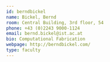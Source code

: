 ```yaml
---
id: berndbickel
name: Bickel, Bernd
room: Central Building, 3rd floor, 54
phone: +43 (0)2243 9000-1124
email: bernd.bickel@ist.ac.at
bio: Computational Fabrication
webpage: http://berndbickel.com/
type: faculty
---
```


